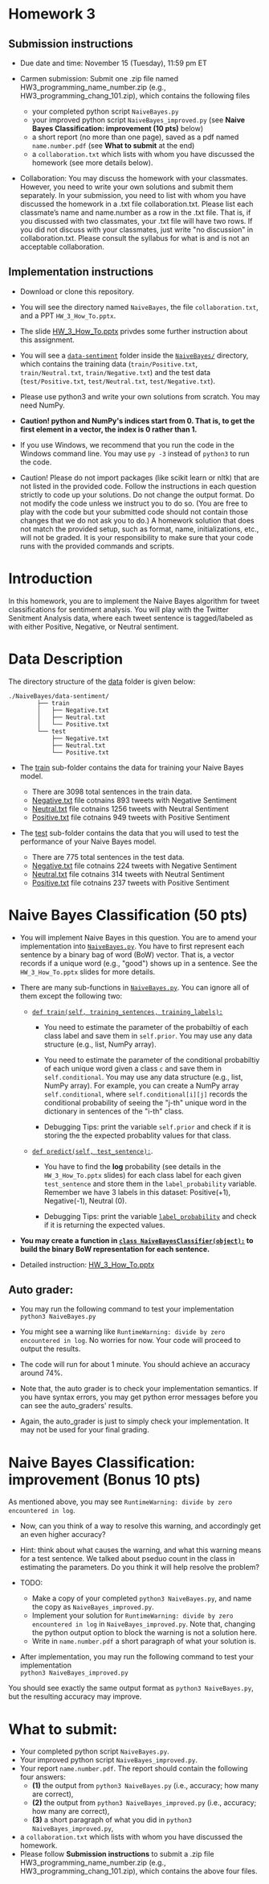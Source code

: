 # Homework 3

## Submission instructions

* Due date and time: November 15 (Tuesday), 11:59 pm ET

* Carmen submission: 
Submit one .zip file named HW3_programming_name_number.zip (e.g., HW3_programming_chang_101.zip), which contains the following files
  - your completed python script `NaiveBayes.py`
  - your improved python script `NaiveBayes_improved.py` (see **Naive Bayes Classification: improvement (10 pts)** below)
  - a short report (no more than one page), saved as a pdf named `name.number.pdf` (see **What to submit** at the end)
  - a `collaboration.txt` which lists with whom you have discussed the homework (see more details below).
 
* Collaboration: You may discuss the homework with your classmates. However, you need to write your own solutions and submit them separately. In your submission, you need to list with whom you have discussed the homework in a .txt file collaboration.txt. Please list each classmate’s name and name.number as a row in the .txt file. That is, if you discussed with two classmates, your .txt file will have two rows. If you did not discuss with your classmates, just write "no discussion" in collaboration.txt. Please consult the syllabus for what is and is not an acceptable collaboration.

## Implementation instructions

* Download or clone this repository.

* You will see the directory named `NaiveBayes`, the file `collaboration.txt`, and a PPT `HW_3_How_To.pptx`.

* The slide [HW_3_How_To.pptx](./HW_3_How_To.pptx) privdes some further instruction about this assignment.
 
* You will see a [`data-sentiment`](`NaiveBayes/data-sentiment/`) folder inside the  [`NaiveBayes/`](./NaiveBayes/) directory, which contains the training data (`train/Positive.txt`, `train/Neutral.txt`, `train/Negative.txt`) and the test data (`test/Positive.txt`, `test/Neutral.txt`, `test/Negative.txt`).

* Please use python3 and write your own solutions from scratch. You may need NumPy.

* **Caution! python and NumPy's indices start from 0. That is, to get the first element in a vector, the index is 0 rather than 1.**

* If you use Windows, we recommend that you run the code in the Windows command line. You may use `py -3` instead of `python3` to run the code.
  
* Caution! Please do not import packages (like scikit learn or nltk) that are not listed in the provided code. Follow the instructions in each question strictly to code up your solutions. Do not change the output format. Do not modify the code unless we instruct you to do so. (You are free to play with the code but your submitted code should not contain those changes that we do not ask you to do.) A homework solution that does not match the provided setup, such as format, name, initializations, etc., will not be graded. It is your responsibility to make sure that your code runs with the provided commands and scripts.



# Introduction

In this homework, you are to implement the Naive Bayes algorithm for tweet classifications for sentiment analysis. You will play with the Twitter Senitment Analysis data, where each tweet sentence is tagged/labeled as with either Positive, Negative, or Neutral sentiment.


# Data Description

The directory structure of the [data](./NaiveBayes/data-sentiment/) folder is given below:

```
./NaiveBayes/data-sentiment/
		├── train
		│   ├── Negative.txt
		│   ├── Neutral.txt
		│   └── Positive.txt
		└── test
		    ├── Negative.txt
		    ├── Neutral.txt
		    └── Positive.txt
```

* The [train](./NaiveBayes/data-sentiment/train/) sub-folder contains the data for training your Naive Bayes model. 
	* There are 3098 total sentences in the train data. 
	* [Negative.txt](./NaiveBayes/data-sentiment/train/Negative.txt) file cotnains 893 tweets with Negative Sentiment
	* [Neutral.txt](./NaiveBayes/data-sentiment/train/Neutral.txt) file cotnains 1256 tweets with Neutral Sentiment
	* [Positive.txt](./NaiveBayes/data-sentiment/train/Positive.txt) file cotnains 949 tweets with Positive Sentiment


* The [test](./NaiveBayes/data-sentiment/test/) sub-folder contains the data that you will used to test the performance of your Naive Bayes model. 
	* There are 775 total sentences in the test data. 
	* [Negative.txt](./NaiveBayes/data-sentiment/test/Negative.txt) file cotnains 224 tweets with Negative Sentiment
	* [Neutral.txt](./NaiveBayes/data-sentiment/test/Neutral.txt) file cotnains 314 tweets with Neutral Sentiment
	* [Positive.txt](./NaiveBayes/data-sentiment/test/Positive.txt) file cotnains 237 tweets with Positive Sentiment


# Naive Bayes Classification (50 pts)

* You will implement Naive Bayes in this question. You are to amend your implementation into [`NaiveBayes.py`](./NaiveBayes/NaiveBayes.py). You have to first represent each sentence by a binary bag of word (BoW) vector. That is, a vector records if a unique word (e.g., "good") shows up in a sentence. See the `HW_3_How_To.pptx` slides for more details.

* There are many sub-functions in [`NaiveBayes.py`](./NaiveBayes/NaiveBayes.py). You can ignore all of them except the following two:
	* [`def train(self, training_sentences, training_labels):`](./NaiveBayes/NaiveBayes.py#L94)
		* You need to estimate the parameter of the probabiltiy of each class label and save them in `self.prior`. You may use any data structure (e.g., list, NumPy array).

		* You need to estimate the parameter of the conditional probabiltiy of each unique word given a class `c` and save them in `self.conditional`. You may use any data structure (e.g., list, NumPy array). For example, you can create a NumPy array `self.conditional`, where `self.conditional[i][j]` records the conditional probability of seeing the "j-th" unique word in the dictionary in sentences of the "i-th" class.

		* Debugging Tips: print the variable `self.prior` and check if it is storing the the expected probablity values for that class.

	* [`def predict(self, test_sentence):`](./NaiveBayes/NaiveBayes.py#L127). 
		* You have to find the **log** probability (see details in the `HW_3_How_To.pptx` slides) for each class label for each given `test_sentence` and store them in the `label_probability` variable. Remember we have 3 labels in this dataset: Positive(+1), Negative(-1), Neutral (0).
		
		* Debugging Tips: print the variable [`label_probability`](./NaiveBayes/NaiveBayes.py#L157) and check if it is returning the expected values.

* **You may create a function in [`class NaiveBayesClassifier(object):`](./NaiveBayes/NaiveBayes.py#L60) to build the binary BoW representation for each sentence.**

* Detailed instruction: [HW_3_How_To.pptx](./HW_3_How_To.pptx)
  

## Auto grader:

* You may run the following command to test your implementation<br/>
`python3 NaiveBayes.py`<br/>

* You might see a warning like `RuntimeWarning: divide by zero encountered in log`. No worries for now. Your code will proceed to output the results.

* The code will run for about 1 minute. You should achieve an accuracy around 74%. 

* Note that, the auto grader is to check your implementation semantics. If you have syntax errors, you may get python error messages before you can see the auto_graders' results.

* Again, the auto_grader is just to simply check your implementation. It may not be used for your final grading.


# Naive Bayes Classification: improvement (Bonus 10 pts)

As mentioned above, you may see `RuntimeWarning: divide by zero encountered in log`.

* Now, can you think of a way to resolve this warning, and accordingly get an even higher accuracy?

* Hint: think about what causes the warning, and what this warning means for a test sentence. We talked about pseduo count in the class in estimating the parameters. Do you think it will help resolve the problem?

* TODO: 
	* Make a copy of your completed `python3 NaiveBayes.py`, and name the copy as `NaiveBayes_improved.py`.
	* Implement your solution for `RuntimeWarning: divide by zero encountered in log` in `NaiveBayes_improved.py`. Note that, changing the python output option to block the warning is not a solution here.
	* Write in `name.number.pdf` a short paragraph of what your solution is.
	
* After implementation, you may run the following command to test your implementation<br/>
`python3 NaiveBayes_improved.py`<br/>

You should see exactly the same output format as `python3 NaiveBayes.py`, but the resulting accuracy may improve.


# What to submit:

* Your completed python script `NaiveBayes.py`. 
* Your improved python script `NaiveBayes_improved.py`.
* Your report `name.number.pdf`. The report should contain the following four answers: 
	* **(1)** the output from `python3 NaiveBayes.py` (i.e., accuracy; how many are correct),
	* **(2)** the output from `python3 NaiveBayes_improved.py` (i.e., accuracy; how many are correct), 
	* **(3)** a short paragraph of what you did in `python3 NaiveBayes_improved.py`, 
* a `collaboration.txt` which lists with whom you have discussed the homework.
* Please follow **Submission instructions** to submit a .zip file HW3_programming_name_number.zip (e.g., HW3_programming_chang_101.zip), which contains the above four files.
